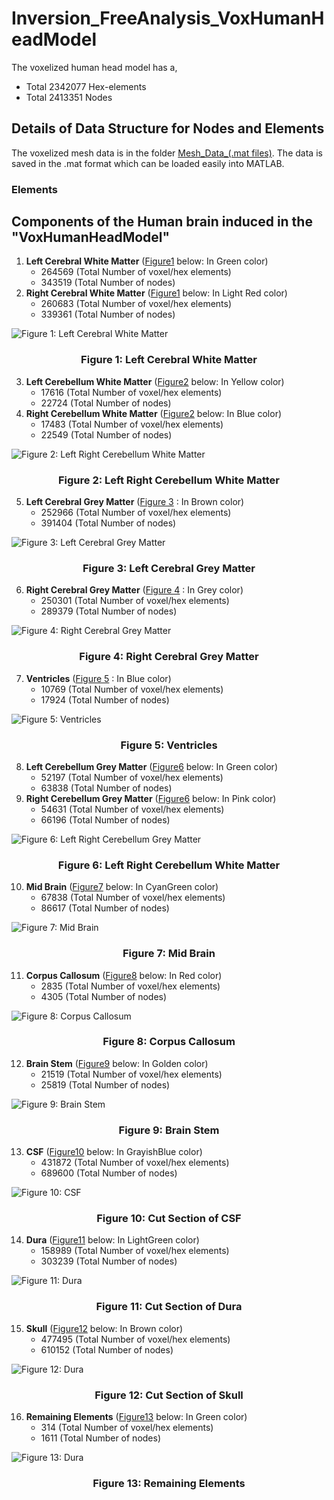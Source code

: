# Inversion_FreeAnalysis_VoxHumanHeadModel
The voxelized human head model has a,
+ Total 2342077 Hex-elements 
+ Total 2413351 Nodes

## Details of Data Structure for Nodes and Elements 
The voxelized mesh data is in the folder [Mesh_Data_(.mat files)](https://github.com/CompMechPitt/Inversion_FreeAnalysis_VoxHumanHeadModel/tree/main/Mesh_Data_(.mat%20files)). The data is saved in the .mat format which can be loaded easily into MATLAB. 

### Elements 

## Components of the Human brain induced in the "VoxHumanHeadModel"

1. __Left Cerebral White Matter__ ([Figure1](#fig1) below: In Green color)
    - 264569 (Total Number of voxel/hex elements)
    - 343519 (Total Number of nodes) 
2. __Right Cerebral White Matter__ ([Figure1](#fig1) below: In Light Red color)
    - 260683 (Total Number of voxel/hex elements)
    - 339361 (Total Number of nodes) 

![Figure 1: Left Cerebral White Matter](https://github.com/CompMechPitt/Inversion_FreeAnalysis_VoxHumanHeadModel/blob/main/Images/Left_Right_Cerebral_White_Matter.PNG) <!-- fig1 -->

<h3 align="center"><strong>Figure 1: Left Cerebral White Matter</strong></h3>

3. __Left Cerebellum White Matter__ ([Figure2](#fig2) below: In Yellow color)
    - 17616 (Total Number of voxel/hex elements)
    - 22724 (Total Number of nodes) 
4. __Right Cerebellum White Matter__ ([Figure2](#fig2) below: In Blue color)
    - 17483 (Total Number of voxel/hex elements)
    - 22549 (Total Number of nodes) 

![Figure 2: Left Right Cerebellum White Matter](https://github.com/CompMechPitt/Inversion_FreeAnalysis_VoxHumanHeadModel/blob/main/Images/Left_Right_Cerebellum_White_Matter.PNG)<!-- Label: fig2 -->

<h3 align="center"><strong>Figure 2: Left Right Cerebellum White Matter</strong></h3>

5. __Left Cerebral Grey Matter__ ([Figure 3](#fig3) : In Brown color)
    - 252966 (Total Number of voxel/hex elements)
    - 391404 (Total Number of nodes)

![Figure 3: Left Cerebral Grey Matter](https://github.com/CompMechPitt/Inversion_FreeAnalysis_VoxHumanHeadModel/blob/main/Images/Left_Cerebral_Grey_Matter.PNG)<!-- Label: fig3 -->

<h3 align="center"><strong>Figure 3: Left Cerebral Grey Matter</strong></h3>

6. __Right Cerebral Grey Matter__ ([Figure 4](#fig4) : In Grey color)
    - 250301 (Total Number of voxel/hex elements)
    - 289379 (Total Number of nodes) 

![Figure 4: Right Cerebral Grey Matter](https://github.com/CompMechPitt/Inversion_FreeAnalysis_VoxHumanHeadModel/blob/main/Images/Right_Cerebral_Grey_Matter.PNG)<!-- Label: fig4 -->

<h3 align="center"><strong>Figure 4: Right Cerebral Grey Matter</strong></h3>

7. __Ventricles__ ([Figure 5](#fig5) : In Blue color)
    - 10769 (Total Number of voxel/hex elements)
    - 17924 (Total Number of nodes) 

![Figure 5: Ventricles](https://github.com/CompMechPitt/Inversion_FreeAnalysis_VoxHumanHeadModel/blob/main/Images/Ventricles.PNG)<!-- Label: fig4 -->

<h3 align="center"><strong>Figure 5: Ventricles</strong></h3>

8. __Left Cerebellum Grey Matter__ ([Figure6](#fig6) below: In Green color)
    - 52197 (Total Number of voxel/hex elements)
    - 63838 (Total Number of nodes) 
9. __Right Cerebellum Grey Matter__ ([Figure6](#fig6) below: In Pink color)
    - 54631 (Total Number of voxel/hex elements)
    - 66196 (Total Number of nodes) 

![Figure 6: Left Right Cerebellum Grey Matter](https://github.com/CompMechPitt/Inversion_FreeAnalysis_VoxHumanHeadModel/blob/main/Images/Left_Right_Cerebellum_Grey_Matter.PNG)<!-- Label: fig6 -->

<h3 align="center"><strong>Figure 6: Left Right Cerebellum White Matter</strong></h3>

10. __Mid Brain__ ([Figure7](#fig7) below: In CyanGreen color)
    - 67838 (Total Number of voxel/hex elements)
    - 86617 (Total Number of nodes) 

![Figure 7: Mid Brain](https://github.com/CompMechPitt/Inversion_FreeAnalysis_VoxHumanHeadModel/blob/main/Images/Mid_Brain.PNG)<!-- Label: fig7 -->

<h3 align="center"><strong>Figure 7: Mid Brain</strong></h3> 

11. __Corpus Callosum__ ([Figure8](#fig8) below: In Red color)
    - 2835 (Total Number of voxel/hex elements)
    - 4305 (Total Number of nodes) 

![Figure 8: Corpus Callosum](https://github.com/CompMechPitt/Inversion_FreeAnalysis_VoxHumanHeadModel/blob/main/Images/Corpus_Callosum.PNG)<!-- Label: fig8 -->

<h3 align="center"><strong>Figure 8: Corpus Callosum</strong></h3> 

12. __Brain Stem__ ([Figure9](#fig9) below: In Golden color)
    - 21519 (Total Number of voxel/hex elements)
    - 25819 (Total Number of nodes) 

![Figure 9: Brain Stem](https://github.com/CompMechPitt/Inversion_FreeAnalysis_VoxHumanHeadModel/blob/main/Images/Brain_Stem.PNG)<!-- Label: fig9 -->

<h3 align="center"><strong>Figure 9: Brain Stem</strong></h3> 

13. __CSF__ ([Figure10](#fig10) below: In GrayishBlue color)
    - 431872 (Total Number of voxel/hex elements)
    - 689600 (Total Number of nodes) 

![Figure 10: CSF](https://github.com/CompMechPitt/Inversion_FreeAnalysis_VoxHumanHeadModel/blob/main/Images/CSF.PNG)<!-- Label: fig10 -->

<h3 align="center"><strong>Figure 10: Cut Section of CSF</strong></h3> 

14. __Dura__ ([Figure11](#fig11) below: In LightGreen color)
    - 158989 (Total Number of voxel/hex elements)
    - 303239 (Total Number of nodes) 

![Figure 11: Dura](https://github.com/CompMechPitt/Inversion_FreeAnalysis_VoxHumanHeadModel/blob/main/Images/Dura.PNG)<!-- Label: fig11 -->

<h3 align="center"><strong>Figure 11: Cut Section of Dura</strong></h3> 

15. __Skull__ ([Figure12](#fig12) below: In Brown color)
    - 477495 (Total Number of voxel/hex elements)
    - 610152 (Total Number of nodes) 

![Figure 12: Dura](https://github.com/CompMechPitt/Inversion_FreeAnalysis_VoxHumanHeadModel/blob/main/Images/Skull.PNG)<!-- Label: fig12 -->

<h3 align="center"><strong>Figure 12: Cut Section of Skull</strong></h3> 

16. __Remaining Elements__ ([Figure13](#fig13) below: In Green color)
    - 314 (Total Number of voxel/hex elements)
    - 1611 (Total Number of nodes) 

![Figure 13: Dura](https://github.com/CompMechPitt/Inversion_FreeAnalysis_VoxHumanHeadModel/blob/main/Images/Remaining_Elements.PNG)<!-- Label: fig13 -->

<h3 align="center"><strong>Figure 13: Remaining Elements</strong></h3> 